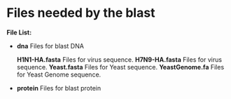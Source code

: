 # Files needed by the blast

**File List:**

* **dna** Files for blast DNA

  **H1N1-HA.fasta** Files for virus sequence. 
  **H7N9-HA.fasta**	Files for virus sequence. 
  **Yeast.fasta** Files for Yeast sequence.
  **YeastGenome.fa** Files for Yeast Genome sequence.
  
* **protein** Files for blast protein


